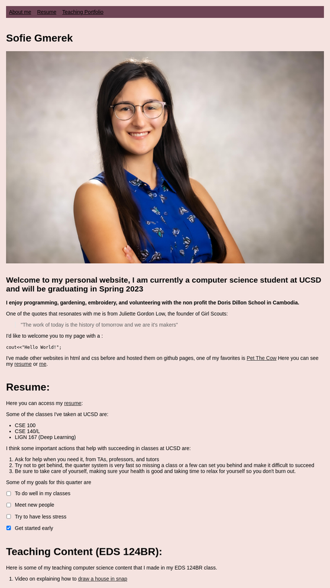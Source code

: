 <style>
body, html{
    background-color: #F5E3E0;
    font-family: Tahoma, sans-serif;
    color: black;
    scroll-behavior: smooth;
    margin-top: 50px;
    margin: auto;
    justify-content: center;
    max-width: 960px;
}

.nav ul{
  background-color: #6E4555;
  list-style-type: none;
  margin: 0;
  padding: 0;
  overflow: hidden;
      color: black;

}

.nav li{
   display: inline;
   float: left;
       color: black;

}

.nav a{
  display: block;
  padding: 8px;
      color: black;

}

.nav li a:hover {
  background-color: #d282a6;
}


 </style>



<div class="nav">
<ul >
  <li><a href="#headshot">About me</a></li>
  <li ><a  href="#resume">Resume</a></li>
  <li><a href="#teaching">Teaching Portfolio</a><li>
</ul>
</div>


# 
# Sofie Gmerek


<a name="headshot"></a>![my_headshot](headshot1.jpeg) 
## Welcome to my personal website, I am currently a computer science student at UCSD and will be graduating in Spring 2023

**I enjoy programming, gardening, embroidery, and volunteering with the non profit the Doris Dillon School in Cambodia.**

One of the quotes that resonates with me is from Juliette Gordon Low, the founder of Girl Scouts:
>"The work of today is the history of tomorrow and we are it's makers" 

I'd like to welcome you to my page with a : 

``` cout<<"Hello World!"; ```


I've made other websites in html and css before and hosted them on github pages, one of my favorites is [Pet The Cow](https://petthecow.com/)
Here you can see my [resume](#resume) or [me](#headshot).



# <a name="resume"></a> Resume:
Here you can access my [resume](resume.png):


Some of the classes I've taken at UCSD are: 
- CSE 100 
- CSE 140/L 
- LIGN 167 (Deep Learning)

I think some important actions that help with succeeding in classes at UCSD are:
1. Ask for help when you need it, from TAs, professors, and tutors
2. Try not to get behind, the quarter system is very fast so missing a class or a few can set you behind and make it difficult to succeed
3. Be sure to take care of yourself, making sure your health is good and taking time to relax for yourself so you don't burn out.

Some of my goals for this quarter are
- [ ] To do well in my classes
- [ ] Meet new people
- [ ] Try to have less stress
- [X] Get started early


# <a name="teaching"></a> Teaching Content (EDS 124BR):

Here is some of my teaching computer science content that I made in my EDS 124BR class.

1. Video on explaining how to [draw a house in snap](https://youtu.be/JIGq2CLCKLk)
